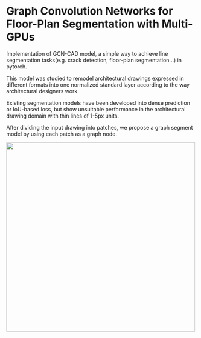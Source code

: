 # Graph Convolution Networks for Floor-Plan Segmentation with Multi-GPUs

Implementation of GCN-CAD model, a simple way to achieve line segmentation tasks(e.g. crack detection, floor-plan segmentation...) in pytorch.

This model was studied to remodel architectural drawings expressed in different formats into one normalized standard layer according to the way architectural designers work.

Existing segmentation models have been developed into dense prediction or IoU-based loss, but show unsuitable performance in the architectural drawing domain with thin lines of 1-5px units.

After dividing the input drawing into patches, we propose a graph segment model by using each patch as a graph node.

<img src="./grapgics/model.png" width="500px"></img>
